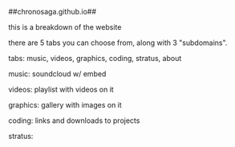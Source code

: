 ##chronosaga.github.io##

this is a breakdown of the website

there are 5 tabs you can choose from, along with 3 "subdomains".

tabs: music, videos, graphics, coding, stratus, about

music:
soundcloud w/ embed

videos:
playlist with videos on it

graphics:
gallery with images on it

coding:
links and downloads to projects

stratus:

